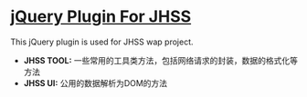 # [jQuery Plugin For JHSS](https://github.com/gexiaowei/jquery.jhss)
This jQuery plugin is used for JHSS wap project.

* **JHSS TOOL:** 一些常用的工具类方法，包括网络请求的封装，数据的格式化等方法
* **JHSS UI:** 公用的数据解析为DOM的方法

